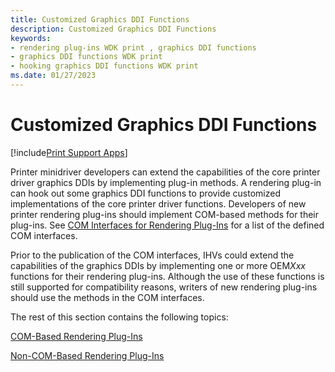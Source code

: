 ```yaml
---
title: Customized Graphics DDI Functions
description: Customized Graphics DDI Functions
keywords:
- rendering plug-ins WDK print , graphics DDI functions
- graphics DDI functions WDK print
- hooking graphics DDI functions WDK print
ms.date: 01/27/2023
---
```


# Customized Graphics DDI Functions

[!include[Print Support Apps](../includes/print-support-apps.md)]

Printer minidriver developers can extend the capabilities of the core printer driver graphics DDIs by implementing plug-in methods. A rendering plug-in can hook out some graphics DDI functions to provide customized implementations of the core printer driver functions. Developers of new printer rendering plug-ins should implement COM-based methods for their plug-ins. See [COM Interfaces for Rendering Plug-Ins](com-interfaces-for-rendering-plug-ins.md) for a list of the defined COM interfaces.

Prior to the publication of the COM interfaces, IHVs could extend the capabilities of the graphics DDIs by implementing one or more OEM*Xxx* functions for their rendering plug-ins. Although the use of these functions is still supported for compatibility reasons, writers of new rendering plug-ins should use the methods in the COM interfaces.

The rest of this section contains the following topics:

[COM-Based Rendering Plug-Ins](com-based-rendering-plug-ins.md)

[Non-COM-Based Rendering Plug-Ins](non-com-based-rendering-plug-ins.md)
